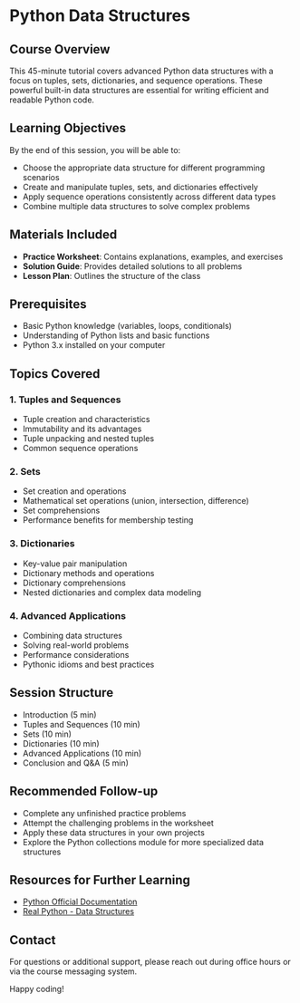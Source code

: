 # Python Data Structures

## Course Overview
This 45-minute tutorial covers advanced Python data structures with a focus on tuples, sets, dictionaries, and sequence operations. These powerful built-in data structures are essential for writing efficient and readable Python code.

## Learning Objectives
By the end of this session, you will be able to:
- Choose the appropriate data structure for different programming scenarios
- Create and manipulate tuples, sets, and dictionaries effectively
- Apply sequence operations consistently across different data types
- Combine multiple data structures to solve complex problems

## Materials Included
- **Practice Worksheet**: Contains explanations, examples, and exercises
- **Solution Guide**: Provides detailed solutions to all problems
- **Lesson Plan**: Outlines the structure of the class

## Prerequisites
- Basic Python knowledge (variables, loops, conditionals)
- Understanding of Python lists and basic functions
- Python 3.x installed on your computer

## Topics Covered

### 1. Tuples and Sequences
- Tuple creation and characteristics
- Immutability and its advantages
- Tuple unpacking and nested tuples
- Common sequence operations

### 2. Sets
- Set creation and operations
- Mathematical set operations (union, intersection, difference)
- Set comprehensions
- Performance benefits for membership testing

### 3. Dictionaries
- Key-value pair manipulation
- Dictionary methods and operations
- Dictionary comprehensions
- Nested dictionaries and complex data modeling

### 4. Advanced Applications
- Combining data structures
- Solving real-world problems
- Performance considerations
- Pythonic idioms and best practices

## Session Structure
- Introduction (5 min)
- Tuples and Sequences (10 min)
- Sets (10 min)
- Dictionaries (10 min)
- Advanced Applications (10 min)
- Conclusion and Q&A (5 min)

## Recommended Follow-up
- Complete any unfinished practice problems
- Attempt the challenging problems in the worksheet
- Apply these data structures in your own projects
- Explore the Python collections module for more specialized data structures

## Resources for Further Learning
- [Python Official Documentation](https://docs.python.org/3/tutorial/datastructures.html)
- [Real Python - Data Structures](https://realpython.com/python-data-structures/)

## Contact
For questions or additional support, please reach out during office hours or via the course messaging system.

Happy coding!
